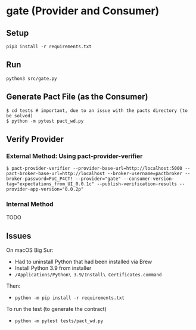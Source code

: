 # gate (Provider and Consumer)

## Setup

```
pip3 install -r requirements.txt
```

## Run

```
python3 src/gate.py
```

## Generate Pact File (as the Consumer)

```
$ cd tests # important, due to an issue with the pacts directory (to be solved)
$ python -m pytest pact_wd.py
```

## Verify Provider

### External Method: Using pact-provider-verifier

```
$ pact-provider-verifier --provider-base-url=http://localhost:5000 --pact-broker-base-url=http://localhost --broker-username=pactbroker --broker-password=PoC_P4CT! --provider="gate" --consumer-version-tag="expectations_from_UI_0.0.1c" --publish-verification-results --provider-app-version="0.0.2p"
```

### Internal Method

TODO

## Issues

On macOS Big Sur:

- Had to uninstall Python that had been installed via Brew
- Install Python 3.9 from installer
- `/Applications/Python\ 3.9/Install\ Certificates.command`

Then:

- `python -m pip install -r requirements.txt`

To run the test (to generate the contract)

- `python -m pytest tests/pact_wd.py`